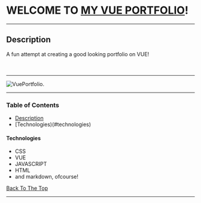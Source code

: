 # WELCOME TO [MY VUE PORTFOLIO](https://celebritea.herokuapp.com/)!

---

## Description

A fun attempt at creating a good looking portfolio on VUE!
<br>
<br>
<br>

---

![VuePortfolio.](https://i.imgur.com/4k8PHwL.png)



---

### Table of Contents

- [Description](#description)
- [Technologies)(#technologies)




#### Technologies

- CSS
- VUE
- JAVASCRIPT
- HTML
- and markdown, ofcourse!




[Back To The Top](#read-me-template)

---
